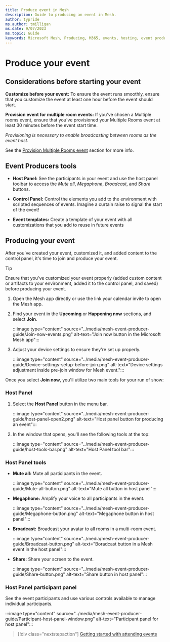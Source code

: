 ```yaml
---
title: Produce event in Mesh
description: Guide to producing an event in Mesh.
author: typride
ms.author: tmilligan
ms.date: 9/07/2023
ms.topic: Guide
keywords: Microsoft Mesh, Producing, M365, events, hosting, event producer, event organizer
---
```


# Produce your event

## Considerations before starting your event

**Customize before your event:** To ensure the event runs smoothly, ensure that you customize the event
at least one hour before the event should start.

**Provision event for multiple room events:** If you've chosen a Multiple rooms event, ensure that you've provisioned
your Multiple Rooms event at least 30 minutes before the event start
time.

*Provisioning is necessary to enable broadcasting between rooms as the
event host.*

See the [Provision Multiple Rooms event](#provision-multiple-rooms-before-the-event) section for more
info.

## Event Producers tools

- **Host Panel:** See the participants in your event and use the host panel toolbar to access the *Mute all*, *Megaphone*, *Broadcast*, and  *Share* buttons.

- **Control Panel:** Control the elements you add to the environment with scripted sequences of events. Imagine a curtain raise to signal the start of the event!

- **Event templates:**  Create a template of your event with all customizations that you add to reuse in future events

## Producing your event

After you've created your event, customized it, and added content to the control panel, it's time to join and produce your event.

> [!TIP]
> Ensure that you've customized your event properly (added custom content or artifacts to your environment, added it to the control panel, and saved) before producing your event.

1. Open the Mesh app directly or use the link your calendar invite to open the Mesh app.

1. Find your event in the **Upcoming** or **Happening now** sections, and select **Join**.

    :::image type="content" source="../media/mesh-event-producer-guide/Join-now-events.png" alt-text="Join now button in the Microsoft Mesh app":::

1. Adjust your device settings to ensure they're set up properly.

    :::image type="content" source="../media/mesh-event-producer-guide/Device-settings-setup-before-join.png" alt-text="Device settings adjustment  inside pre-join window for Mesh event.":::

Once you select **Join now**, you'll utilize two main tools for your run of show:

### Host Panel

1. Select the **Host Panel** button in the menu bar.

    :::image type="content" source="../media/mesh-event-producer-guide/host-panel-open2.png" alt-text="Host panel button for producing an event":::

1. In the window that opens, you'll see the following tools at the top:

    :::image type="content" source="../media/mesh-event-producer-guide/host-tools-bar.png" alt-text="Host Panel tool bar":::

### Host Panel tools

- **Mute all:** Mute all participants in the event.
  
    :::image type="content" source="../media/mesh-event-producer-guide/Mute-all-button.png" alt-text="Mute all button in host panel":::

- **Megaphone:** Amplify your voice to all participants in the event.
  
    :::image type="content" source="../media/mesh-event-producer-guide/Megaphone-button.png" alt-text="Megaphone button in host panel":::

- **Broadcast:** Broadcast your avatar to all rooms in a multi-room event.
  
    :::image type="content" source="../media/mesh-event-producer-guide/Broadcast-button.png" alt-text="Boradcast button in a Mesh event in the host panel":::

- **Share:** Share your screen to the event.
  
    :::image type="content" source="../media/mesh-event-producer-guide/Share-button.png" alt-text="Share button in host panel":::

### Host Panel participant panel

See the event participants and use various controls available to manage individual participants.

:::image type="content" source="../media/mesh-event-producer-guide/Participant-host-panel-window.png" alt-text="Participant panel for host panel":::

   > [!div class="nextstepaction"]
   > [Getting started with attending events](../user-guide/getting-started.md)
